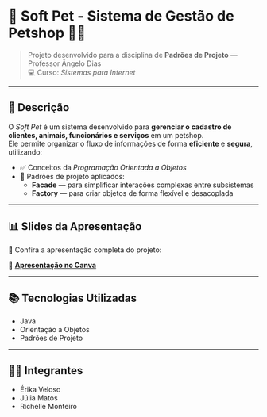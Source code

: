 # 🐾 Soft Pet - Sistema de Gestão de Petshop 🐶🐱

> Projeto desenvolvido para a disciplina de **Padrões de Projeto** — Professor Ângelo Dias  
> 💻 Curso: *Sistemas para Internet*

---

## 📌 Descrição

O *Soft Pet* é um sistema desenvolvido para **gerenciar o cadastro de clientes, animais, funcionários e serviços** em um petshop.  
Ele permite organizar o fluxo de informações de forma **eficiente** e **segura**, utilizando:

- ✅ Conceitos da *Programação Orientada a Objetos*
- 🧩 Padrões de projeto aplicados:
  - **Facade** — para simplificar interações complexas entre subsistemas
  - **Factory** — para criar objetos de forma flexível e desacoplada

---

## 📊 Slides da Apresentação

🎥 Confira a apresentação completa do projeto:

🔗 [**Apresentação no Canva**](https://www.canva.com/design/DAGoxjG_r6o/_7UYLmmLBuwcTDJNy0ebOA/edit?utm_content=DAGoxjG_r6o&utm_campaign=designshare&utm_medium=link2&utm_source=sharebutton)

---

## 📚 Tecnologias Utilizadas

- Java 
- Orientação a Objetos 
- Padrões de Projeto 

---

## 👩‍💻 Integrantes

- Érika Veloso
- Júlia Matos
- Richelle Monteiro

